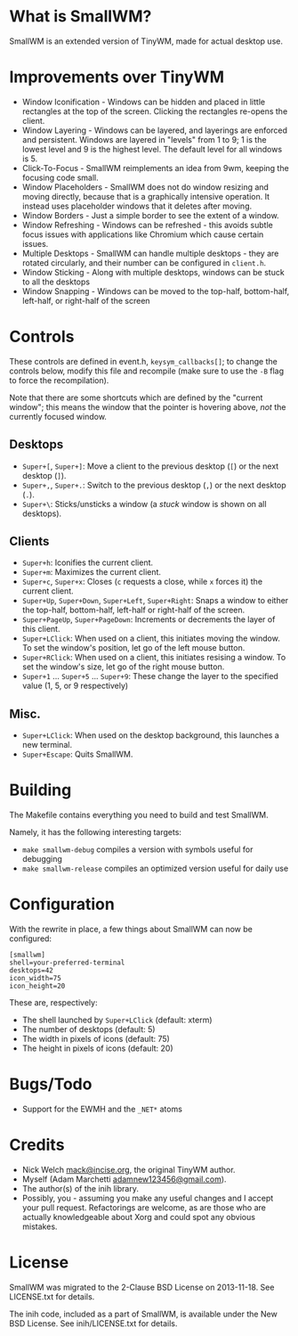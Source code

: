 What is SmallWM?
================
SmallWM is an extended version of TinyWM, made for actual desktop use.

Improvements over TinyWM
========================
- Window Iconification - Windows can be hidden and placed in little rectangles at the top of the screen. Clicking the rectangles re-opens the client.
- Window Layering - Windows can be layered, and layerings are enforced and persistent. Windows are layered in "levels" from 1 to 9; 1 is the lowest level and 9 is the highest level. The default level for all windows is 5.
- Click-To-Focus - SmallWM reimplements an idea from 9wm, keeping the focusing code small.
- Window Placeholders - SmallWM does not do window resizing and moving directly, because that is a graphically intensive operation. It instead uses placeholder windows that it deletes after moving.
- Window Borders - Just a simple border to see the extent of a window.
- Window Refreshing - Windows can be refreshed - this avoids subtle focus issues with applications like Chromium which cause certain issues.
- Multiple Desktops - SmallWM can handle multiple desktops - they are rotated circularly, and their number can be configured in `client.h`.
- Window Sticking - Along with multiple desktops, windows can be stuck to all the desktops
- Window Snapping - Windows can be moved to the top-half, bottom-half, left-half, or right-half of the screen

Controls
========

These controls are defined in event.h, `keysym_callbacks[]`; to change the controls below, modify this file and recompile (make sure to use the `-B` flag to force the recompilation).

Note that there are some shortcuts which are defined by the "current window"; this means the window that the pointer is hovering above, _not_ the currently focused window.

## Desktops ##

- `Super+[`, `Super+]`: Move a client to the previous desktop (`[`) or the next desktop (`]`).
- `Super+,`, `Super+.`: Switch to the previous desktop (`,`) or the next desktop (`.`).
- `Super+\`: Sticks/unsticks a window (a _stuck_ window is shown on all desktops).

## Clients ##

- `Super+h`: Iconifies the current client.
- `Super+m`: Maximizes the current client.
- `Super+c`, `Super+x`: Closes (`c` requests a close, while `x` forces it) the current client.
- `Super+Up`, `Super+Down`, `Super+Left`, `Super+Right`: Snaps a window to either the top-half, bottom-half, left-half or right-half of the screen.
- `Super+PageUp`, `Super+PageDown`: Increments or decrements the layer of this client.
- `Super+LClick`: When used on a client, this initiates moving the window. To set the window's position, let go of the left mouse button.
- `Super+RClick`: When used on a client, this initiates resising a window. To set the window's size, let go of the right mouse button.
- `Super+1` ... `Super+5` ... `Super+9`: These change the layer to the specified value (1, 5, or 9 respectively)

## Misc. ##

- `Super+LClick`: When used on the desktop background, this launches a new terminal.
- `Super+Escape`: Quits SmallWM.

Building
========
The Makefile contains everything you need to build and test SmallWM.

Namely, it has the following interesting targets:
 - `make smallwm-debug` compiles a version with symbols useful for debugging
 - `make smallwm-release` compiles an optimized version useful for daily use

Configuration
=============
With the rewrite in place, a few things about SmallWM can now be configured:

    [smallwm]
    shell=your-preferred-terminal
    desktops=42
    icon_width=75
    icon_height=20

These are, respectively:

 - The shell launched by `Super+LClick` (default: xterm)
 - The number of desktops (default: 5)
 - The width in pixels of icons (default: 75)
 - The height in pixels of icons (default: 20)

Bugs/Todo
=========
- Support for the EWMH and the `_NET*` atoms

Credits
=======
- Nick Welch <mack@incise.org>, the original TinyWM author.
- Myself (Adam Marchetti <adamnew123456@gmail.com>).
- The author(s) of the inih library.
- Possibly, you - assuming you make any useful changes and I accept your pull request. Refactorings are welcome, as are those who are actually knowledgeable about Xorg and could spot any obvious mistakes.

License
=======
SmallWM was migrated to the 2-Clause BSD License on 2013-11-18. See LICENSE.txt for details.

The inih code, included as a part of SmallWM, is available under the New BSD License. See inih/LICENSE.txt for details.
